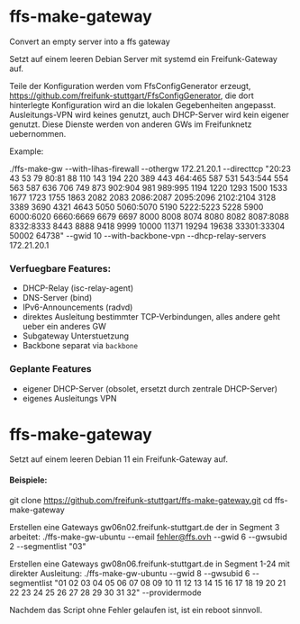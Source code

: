 # ffs-make-gateway

Convert an empty server into a ffs gateway

Setzt auf einem leeren Debian Server mit systemd ein Freifunk-Gateway auf.

Teile der Konfiguration werden vom FfsConfigGenerator erzeugt, https://github.com/freifunk-stuttgart/FfsConfigGenerator, die dort hinterlegte Konfiguration wird an die lokalen Gegebenheiten angepasst.
Ausleitungs-VPN wird keines genutzt, auch DHCP-Server wird kein eigener genutzt. Diese Dienste werden von anderen GWs im Freifunknetz uebernommen.

Example:

./ffs-make-gw --with-lihas-firewall --othergw 172.21.20.1 --directtcp "20:23 43 53 79 80:81 88 110 143 194 220 389 443 464:465 587 531 543:544 554 563 587 636 706 749 873 902:904 981 989:995 1194 1220 1293 1500 1533 1677 1723 1755 1863 2082 2083 2086:2087 2095:2096 2102:2104 3128 3389 3690 4321 4643 5050 5060:5070 5190 5222:5223 5228 5900 6000:6020 6660:6669 6679 6697 8000 8008 8074 8080 8082 8087:8088 8332:8333 8443 8888 9418 9999 10000 11371 19294 19638 33301:33304 50002 64738" --gwid 10 --with-backbone-vpn --dhcp-relay-servers 172.21.20.1

### Verfuegbare Features:
* DHCP-Relay (isc-relay-agent)
* DNS-Server (bind)
* IPv6-Announcements (radvd)
* direktes Ausleitung bestimmter TCP-Verbindungen, alles andere geht ueber ein anderes GW
* Subgateway Unterstuetzung
* Backbone separat via `backbone`

### Geplante Features
* eigener DHCP-Server (obsolet, ersetzt durch zentrale DHCP-Server)
* eigenes Ausleitungs VPN


# ffs-make-gateway

Setzt auf einem leeren Debian 11 ein Freifunk-Gateway auf.

#### Beispiele:
git clone https://github.com/freifunk-stuttgart/ffs-make-gateway.git
cd ffs-make-gateway

Erstellen eine Gateways gw06n02.freifunk-stuttgart.de der in Segment 3 arbeitet:
./ffs-make-gw-ubuntu --email fehler@ffs.ovh --gwid 6 --gwsubid 2 --segmentlist "03"

Erstellen eine Gateways gw08n06.freifunk-stuttgart.de in Segment 1-24 mit direkter Ausleitung:
./ffs-make-gw-ubuntu --gwid 8 --gwsubid 6 --segmentlist "01 02 03 04 05 06 07 08 09 10 11 12 13 14 15 16 17 18 19 20 21 22 23 24 25 26 27 28 29 30 31 32" --providermode

Nachdem das Script ohne Fehler gelaufen ist, ist ein reboot sinnvoll.


